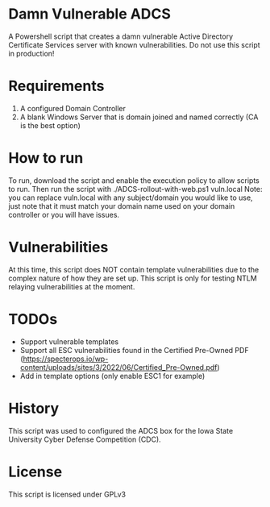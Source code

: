 # Damn Vulnerable ADCS
A Powershell script that creates a damn vulnerable Active Directory Certificate Services server with known vulnerabilities. Do not use this script in production!

# Requirements
1. A configured Domain Controller
2. A blank Windows Server that is domain joined and named correctly (CA is the best option)

# How to run
To run, download the script and enable the execution policy to allow scripts to run. Then run the script with ./ADCS-rollout-with-web.ps1 vuln.local
Note: you can replace vuln.local with any subject/domain you would like to use, just note that it must match your domain name used on your domain controller or you will have issues.

# Vulnerabilities
At this time, this script does NOT contain template vulnerabilities due to the complex nature of how they are set up. This script is only for testing NTLM relaying vulnerabilities at the moment.

# TODOs
- Support vulnerable templates
- Support all ESC vulnerabilities found in the Certified Pre-Owned PDF (https://specterops.io/wp-content/uploads/sites/3/2022/06/Certified_Pre-Owned.pdf)
- Add in template options (only enable ESC1 for example)

# History
This script was used to configured the ADCS box for the Iowa State University Cyber Defense Competition (CDC).

# License
This script is licensed under GPLv3
